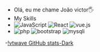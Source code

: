 -  Olá, eu me chame João victor🖐️
- My Skills
- ![JavaScript](https://img.shields.io/badge/JavaScript-F7DF1E?style=for-the-badge&logo=javascript&logoColor=black) ![React](	https://img.shields.io/badge/React-20232A?style=for-the-badge&logo=react&logoColor=61DAFB) ![vue.js](https://img.shields.io/badge/Vue.js-35495E?style=for-the-badge&logo=vue.js&logoColor=4FC08D)
- ![php](https://img.shields.io/badge/PHP-777BB4?style=for-the-badge&logo=php&logoColor=white)  ![bootstrap](https://img.shields.io/badge/Bootstrap-563D7C?style=for-the-badge&logo=bootstrap&logoColor=white)  ![mysqli](https://img.shields.io/badge/MySQL-00000F?style=for-the-badge&logo=mysql&logoColor=white)






-[!vtwave GitHub stats-Dark](https://github-readme-stats.vercel.app/api?username=joaovrmoura&show_icons=true&theme=dark#gh-dark-mode-only)


